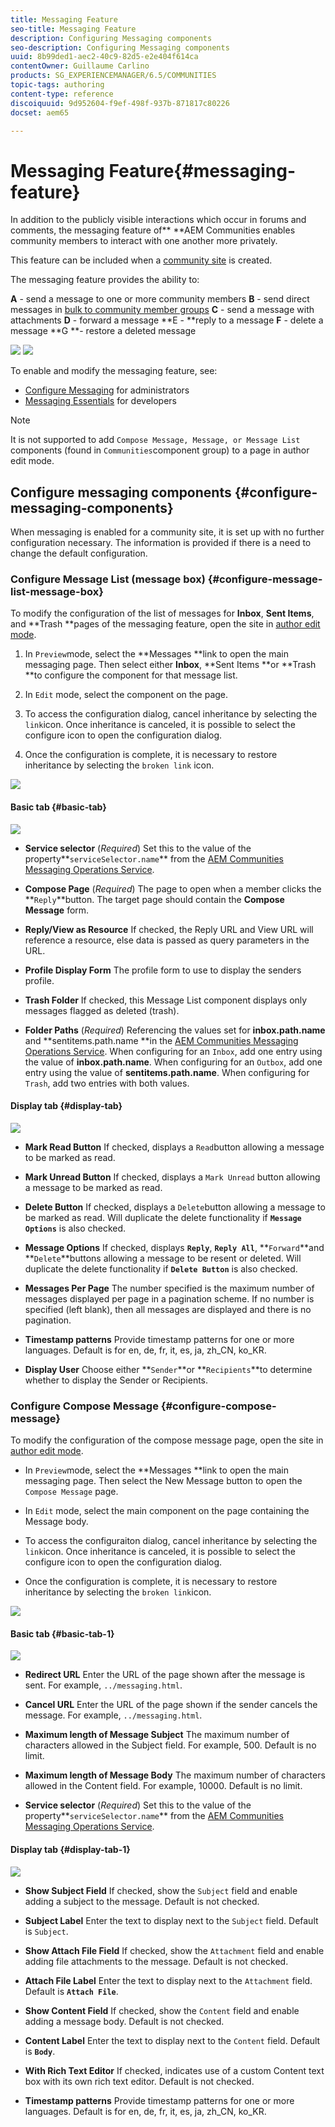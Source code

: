 ```yaml
---
title: Messaging Feature
seo-title: Messaging Feature
description: Configuring Messaging components
seo-description: Configuring Messaging components
uuid: 8b99ded1-aec2-40c9-82d5-e2e404f614ca
contentOwner: Guillaume Carlino
products: SG_EXPERIENCEMANAGER/6.5/COMMUNITIES
topic-tags: authoring
content-type: reference
discoiquuid: 9d952604-f9ef-498f-937b-871817c80226
docset: aem65

---
```


# Messaging Feature{#messaging-feature}

In addition to the publicly visible interactions which occur in forums and comments, the messaging feature of** **AEM Communities enables community members to interact with one another more privately.

This feature can be included when a [community site](/help/communities/overview.md#communitiessites) is created.

The messaging feature provides the ability to:

**A** - send a message to one or more community members
**B** - send direct messages in [bulk to community member groups](/help/communities/messaging.md#group-messaging)
**C** - send a message with attachments
**D** - forward a message
**E - **reply to a message
**F** - delete a message
**G **- restore a deleted message

![](assets/messaging-section.png) ![](assets/restore-message.png)

To enable and modify the messaging feature, see:

* [Configure Messaging](/help/communities/messaging.md) for administrators
* [Messaging Essentials](/help/communities/essentials-messaging.md) for developers

>[!NOTE]
>
>It is not supported to add `Compose Message, Message, or Message List` components (found in `Communities`component group) to a page in author edit mode.

## Configure messaging components {#configure-messaging-components}

When messaging is enabled for a community site, it is set up with no further configuration necessary. The information is provided if there is a need to change the default configuration.

### Configure Message List (message box) {#configure-message-list-message-box}

To modify the configuration of the list of messages for **Inbox**, **Sent Items**, and **Trash **pages of the messaging feature, open the site in [author edit mode](/help/communities/sites-console.md#authoring-site-content).

1. In `Preview`mode, select the **Messages **link to open the main messaging page. Then select either **Inbox**, **Sent Items **or **Trash **to configure the component for that message list.

1. In `Edit` mode, select the component on the page.
1. To access the configuration dialog, cancel inheritance by selecting the `link`icon.
   Once inheritance is canceled, it is possible to select the configure icon to open the configuration dialog.

1. Once the configuration is complete, it is necessary to restore inheritance by selecting the `broken link` icon.

![](assets/configure-message-list.png)

#### Basic tab {#basic-tab}

![](assets/basic-tab-messagelist.png)

* **Service selector**
  (*Required*) Set this to the value of the property**`serviceSelector.name`** from the [AEM Communities Messaging Operations Service](/help/communities/messaging.md#messaging-operations-service).

* **Compose Page**
  (*Required*) The page to open when a member clicks the **`Reply`**button. The target page should contain the **Compose Message** form.

* **Reply/View as Resource**
  If checked, the Reply URL and View URL will reference a resource, else data is passed as query parameters in the URL.

* **Profile Display Form**
  The profile form to use to display the senders profile.

* **Trash Folder**
  If checked, this Message List component displays only messages flagged as deleted (trash).

* **Folder Paths**
  (*Required*) Referencing the values set for **inbox.path.name** and **sentitems.path.name **in the [AEM Communities Messaging Operations Service](/help/communities/messaging.md#messaging-operations-service). When configuring for an `Inbox`, add one entry using the value of **inbox.path.name**. When configuring for an `Outbox`, add one entry using the value of **sentitems.path.name**. When configuring for `Trash`, add two entries with both values.

#### Display tab {#display-tab}

![](assets/display-tab-message-list.png)

* **Mark Read Button**
  If checked, displays a `Read`button allowing a message to be marked as read.

* **Mark Unread Button**
  If checked, displays a `Mark Unread` button allowing a message to be marked as read.

* **Delete Button**
  If checked, displays a `Delete`button allowing a message to be marked as read. Will duplicate the delete functionality if **`Message Options`** is also checked.

* **Message Options**
  If checked, displays **`Reply`**, **`Reply All`**, **`Forward`**and **`Delete`**buttons allowing a message to be resent or deleted. Will duplicate the delete functionality if **`Delete Button`** is also checked.

* **Messages Per Page**
  The number specified is the maximum number of messages displayed per page in a pagination scheme. If no number is specified (left blank), then all messages are displayed and there is no pagination.

* **Timestamp patterns**
  Provide timestamp patterns for one or more languages. Default is for en, de, fr, it, es, ja, zh_CN, ko_KR.

* **Display User**
  Choose either **`Sender`**or **`Recipients`**to determine whether to display the Sender or Recipients.

### Configure Compose Message {#configure-compose-message}

To modify the configuration of the compose message page, open the site in [author edit mode](/help/communities/sites-console.md#authoring-site-content).

* In `Preview`mode, select the **Messages **link to open the main messaging page. Then select the New Message button to open the `Compose Message` page.

* In `Edit` mode, select the main component on the page containing the Message body.
* To access the configuraiton dialog, cancel inheritance by selecting the `link`icon.
  Once inheritance is canceled, it is possible to select the configure icon to open the configuration dialog.

* Once the configuration is complete, it is necessary to restore inheritance by selecting the `broken link`icon.

![](assets/config-compose-message.png)

#### Basic tab {#basic-tab-1}

![](assets/basic-tab-compose.png)

* **Redirect URL**
  Enter the URL of the page shown after the message is sent. For example, `../messaging.html`.

* **Cancel URL**
  Enter the URL of the page shown if the sender cancels the message. For example, `../messaging.html`.

* **Maximum length of Message Subject**
  The maximum number of characters allowed in the Subject field. For example, 500. Default is no limit.

* **Maximum length of Message Body**
  The maximum number of characters allowed in the Content field. For example, 10000. Default is no limit.

* **Service selector**
  (*Required*) Set this to the value of the property**`serviceSelector.name`** from the [AEM Communities Messaging Operations Service](/help/communities/messaging.md#messaging-operations-service).

#### Display tab {#display-tab-1}

![](assets/display-tab-compose.png)

* **Show Subject Field**
  If checked, show the `Subject` field and enable adding a subject to the message. Default is not checked.

* **Subject Label**
  Enter the text to display next to the `Subject` field. Default is `Subject`.

* **Show Attach File Field**
  If checked, show the `Attachment` field and enable adding file attachments to the message. Default is not checked.

* **Attach File Label**
  Enter the text to display next to the `Attachment` field. Default is **`Attach File`**.

* **Show Content Field**
  If checked, show the `Content` field and enable adding a message body. Default is not checked.

* **Content Label**
  Enter the text to display next to the `Content` field. Default is **`Body`**.

* **With Rich Text Editor**
  If checked, indicates use of a custom Content text box with its own rich text editor. Default is not checked.

* **Timestamp patterns**
  Provide timestamp patterns for one or more languages. Default is for en, de, fr, it, es, ja, zh_CN, ko_KR.


